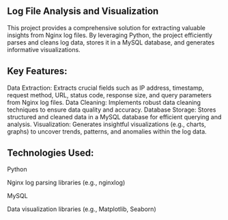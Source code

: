 ## Log File Analysis and Visualization

This project provides a comprehensive solution for extracting valuable insights from Nginx log files. By leveraging Python,
 the project efficiently parses and cleans log data, stores it in a MySQL database, and generates informative visualizations.

 ## Key Features:

Data Extraction: Extracts crucial fields such as IP address, timestamp, request method, URL, status code, response size, and query parameters from Nginx log files.
Data Cleaning: Implements robust data cleaning techniques to ensure data quality and accuracy.
Database Storage: Stores structured and cleaned data in a MySQL database for efficient querying and analysis.
Visualization: Generates insightful visualizations (e.g., charts, graphs) to uncover trends, patterns, and anomalies within the log data.

## Technologies Used:

Python

Nginx log parsing libraries (e.g., nginxlog)

MySQL

Data visualization libraries (e.g., Matplotlib, Seaborn)

